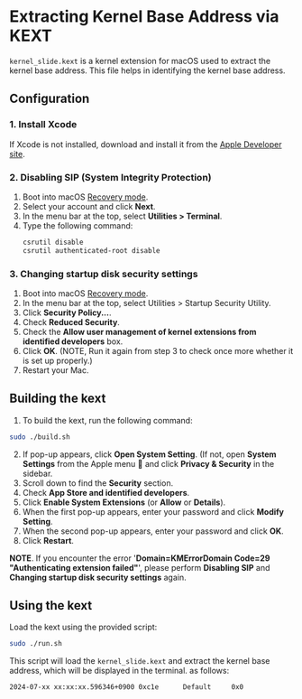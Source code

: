 # Extracting Kernel Base Address via KEXT

`kernel_slide.kext` is a kernel extension for macOS used to extract the kernel base address. 
This file helps in identifying the kernel base address.

## Configuration 

### 1. Install Xcode 
If Xcode is not installed, download and install it from the [Apple Developer site](https://developer.apple.com/xcode/).

### 2. Disabling SIP (System Integrity Protection)
1. Boot into macOS [Recovery mode](https://support.apple.com/en-us/102518).
2. Select your account and click **Next**.
2. In the menu bar at the top, select **Utilities > Terminal**.
3. Type the following command:
   ```bash
   csrutil disable
   csrutil authenticated-root disable
   ```

### 3. Changing startup disk security settings 
1. Boot into macOS [Recovery mode](https://support.apple.com/en-us/102518).
2. In the menu bar at the top, select Utilities > Startup Security Utility.
3. Click **Security Policy...**.
4. Check **Reduced Security**.
5. Check the **Allow user management of kernel extensions from identified developers** box.
6. Click **OK**. (NOTE, Run it again from step 3 to check once more whether it is set up properly.)
7. Restart your Mac.


## Building the kext
1. To build the kext, run the following command:
```bash
sudo ./build.sh
```
2. If pop-up appears, click **Open System Setting**. (If not, open **System Settings** from the Apple menu  and click **Privacy & Security** in the sidebar.
3. Scroll down to find the **Security** section.
4. Check **App Store and identified developers**.
5. Click **Enable System Extensions** (or **Allow** or **Details**).
6. When the first pop-up appears, enter your password and click **Modify Setting**.
7. When the second pop-up appears, enter your password and click **OK**.
8. Click **Restart**.

**NOTE**. If you encounter the error '**Domain=KMErrorDomain Code=29 "Authenticating extension failed"**', please perform **Disabling SIP** and **Changing startup disk security settings** again.


## Using the kext
Load the kext using the provided script:
```bash
sudo ./run.sh
```

This script will load the `kernel_slide.kext` and extract the kernel base address, which will be displayed in the terminal. as follows:
```bash
2024-07-xx xx:xx:xx.596346+0900 0xc1e      Default     0x0                  0      0    kernel: (kernel_slide) [SysBumps] base = 0xfffffe002724c000
```

